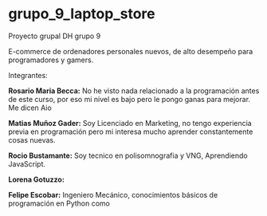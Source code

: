 # grupo_9_laptop_store
Proyecto grupal DH grupo 9

E-commerce de ordenadores personales nuevos, de alto desempeño para programadores y gamers.

Integrantes:

**Rosario Maria Becca:** No he visto nada relacionado a la programación antes de este curso, por eso mi nivel es bajo pero le pongo ganas para mejorar. Me dicen Aio

**Matias Muñoz Gader:** Soy Licenciado en Marketing, no tengo experiencia previa en programación pero mi interesa mucho aprender constantemente cosas nuevas.

**Rocio Bustamante:** Soy tecnico en polisomnografia y VNG, Aprendiendo JavaScript.

**Lorena Gotuzzo:**

**Felipe Escobar:** Ingeniero Mecánico,  conocimientos básicos de programación en Python como






